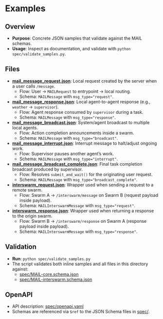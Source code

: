 # Examples

## Overview
- **Purpose**: Concrete JSON samples that validate against the MAIL schemas.
- **Usage**: Inspect as documentation, and validate with `python spec/validate_samples.py`.

## Files
- **[mail_message_request.json](/spec/examples/mail_message_request.json)**: Local request created by the server when a user calls `/message`.
  - Flow: User → `MAILRequest` to entrypoint → local routing.
  - Schema: `MAILMessage` with `msg_type="request"`.
- **[mail_message_response.json](/spec/examples/mail_message_response.json)**: Local agent-to-agent response (e.g., `weather` → `supervisor`).
  - Flow: Agent response consumed by `supervisor` during a task.
  - Schema: `MAILMessage` with `msg_type="response"`.
- **[mail_message_broadcast.json](/spec/examples/mail_message_broadcast.json)**: System/agent broadcast to multiple local agents.
  - Flow: Action completion announcements inside a swarm.
  - Schema: `MAILMessage` with `msg_type="broadcast"`.
- **[mail_message_interrupt.json](/spec/examples/mail_message_interrupt.json)**: Interrupt message to halt/adjust ongoing work.
  - Flow: Supervisor pauses another agent’s work.
  - Schema: `MAILMessage` with `msg_type="interrupt"`.
- **[mail_message_broadcast_complete.json](/spec/examples/mail_message_broadcast_complete.json)**: Final task completion broadcast produced by supervisor.
  - Flow: Resolves `submit_and_wait()` for the originating user request.
  - Schema: `MAILMessage` with `msg_type="broadcast_complete"`.
- **[interswarm_request.json](/spec/examples/interswarm_request.json)**: Wrapper used when sending a request to a remote swarm.
  - Flow: Swarm A → `/interswarm/message` on Swarm B (request payload inside payload).
  - Schema: `MAILInterswarmMessage` with `msg_type="request"`.
- **[interswarm_response.json](/spec/examples/interswarm_response.json)**: Wrapper used when returning a response to the origin swarm.
  - Flow: Swarm B → `/interswarm/response` on Swarm A (response payload inside payload).
  - Schema: `MAILInterswarmMessage` with `msg_type="response"`.

## Validation
- **Run**: `python spec/validate_samples.py`
- The script validates both inline samples and all files in this directory against:
  - [spec/MAIL-core.schema.json](/spec/MAIL-core.schema.json)
  - [spec/MAIL-interswarm.schema.json](/spec/MAIL-interswarm.schema.json)

## **OpenAPI**
- API description: [spec/openapi.yaml](/spec/openapi.yaml)
- Schemas are referenced via `$ref` to the JSON Schema files in [spec/](/spec/).
